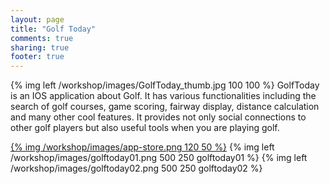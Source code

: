 ```yaml
---
layout: page
title: "Golf Today"
comments: true
sharing: true
footer: true
---
```


{% img left /workshop/images/GolfToday_thumb.jpg 100 100 %}
GolfToday is an IOS application about Golf. It has various functionalities including the search of golf courses, game scoring, fairway display, distance calculation and many other cool features. It provides not only social connections to other golf players but also useful tools when you are playing golf.

<a href="https://itunes.apple.com/us/app/gao-qiu-shi-guang/id549472563?mt=8">{% img /workshop/images/app-store.png 120 50 %}</a>
{% img left /workshop/images/golftoday01.png 500 250 golftoday01 %}
{% img left /workshop/images/golftoday02.png 500 250 golftoday02 %}